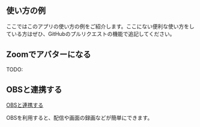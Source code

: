 使い方の例
---

ここではこのアプリの使い方の例をご紹介します。ここにない便利な使い方をしている方はぜひ、GitHubのプルリクエストの機能で追記してください。

## Zoomでアバターになる

TODO:

## OBSと連携する

[OBSと連携する](OBS.md)

OBSを利用すると、配信や画面の録画などが簡単にできます。
